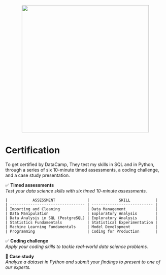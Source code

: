 <p align="center"> 
<img src="https://cdn.datacamp.com/main-app/assets/brand/logos/DataCamp_Horizontal_RGB-d196011f63ebda76dc5c9772425cf9541b8639af842d5e5476ef10f2460ed1e4.png" width="400">

# Certification

To get certified by DataCamp, They test my skills in SQL and in Python, through a series of six 10-minute timed assessments, a coding challenge, and a case study presentation. 

:white_check_mark: **Timed assessments**  
   *Test your data science skills with six timed 10-minute assessments.*

	|           ASSESSMENT              |             SKILL           |	
	| --------------------------------- | --------------------------- |	
	| Importing and Cleaning            | Data Management             |				
	| Data Manipulation                 | Exploratory Analysis        |	
	| Data Analysis in SQL (PostgreSQL) | Exploratory Analysis        |	
	| Statistics Fundamentals           | Statistical Experimentation |	
	| Machine Learning Fundamentals     | Model Development           |	
	| Programming                       | Coding for Production       |	

:white_check_mark: **Coding challenge**  
   *Apply your coding skills to tackle real-world data science problems.*

:black_square_button: **Case study**  
   *Analyze a dataset in Python and submit your findings to present to one of our experts.*
